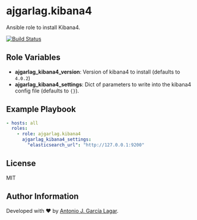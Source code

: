 ajgarlag.kibana4
================

Ansible role to install Kibana4.

[![Build Status](https://travis-ci.org/ajgarlag/ansible-kibana4.svg?branch=master)](https://travis-ci.org/ajgarlag/ansible-kibana4)

Role Variables
--------------

* **ajgarlag_kibana4_version**: Version of kibana4 to install (defaults to `4.0.2`)
* **ajgarlag_kibana4_settings**: Dict of parameters to write into the kibana4 config file (defaults to `{}`).


Example Playbook
----------------

```yml
- hosts: all
  roles:
    - role: ajgarlag.kibana4
      ajgarlag_kibana4_settings:
        "elasticsearch_url": "http://127.0.0.1:9200"
```


License
-------

MIT

Author Information
------------------

Developed with ♥ by [Antonio J. García Lagar](http://aj.garcialagar.es).
